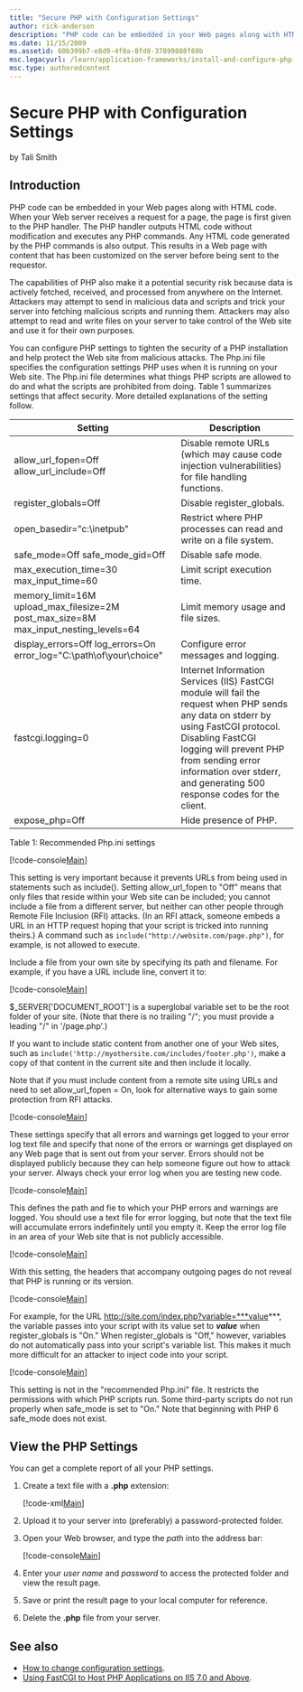 ```yaml
---
title: "Secure PHP with Configuration Settings"
author: rick-anderson
description: "PHP code can be embedded in your Web pages along with HTML code. When your Web server receives a request for a page, the page is first given to the PHP handl..."
ms.date: 11/15/2009
ms.assetid: 60b399b7-e8d9-4f0a-8fd8-37899808f69b
msc.legacyurl: /learn/application-frameworks/install-and-configure-php-on-iis/secure-php-with-configuration-settings
msc.type: authoredcontent
---
```

# Secure PHP with Configuration Settings

by Tali Smith

## Introduction

PHP code can be embedded in your Web pages along with HTML code. When your Web server receives a request for a page, the page is first given to the PHP handler. The PHP handler outputs HTML code without modification and executes any PHP commands. Any HTML code generated by the PHP commands is also output. This results in a Web page with content that has been customized on the server before being sent to the requestor.

The capabilities of PHP also make it a potential security risk because data is actively fetched, received, and processed from anywhere on the Internet. Attackers may attempt to send in malicious data and scripts and trick your server into fetching malicious scripts and running them. Attackers may also attempt to read and write files on your server to take control of the Web site and use it for their own purposes.

You can configure PHP settings to tighten the security of a PHP installation and help protect the Web site from malicious attacks. The Php.ini file specifies the configuration settings PHP uses when it is running on your Web site. The Php.ini file determines what things PHP scripts are allowed to do and what the scripts are prohibited from doing. Table 1 summarizes settings that affect security. More detailed explanations of the setting follow.

| **Setting** | **Description** |
| --- | --- |
| allow\_url\_fopen=Off allow\_url\_include=Off | Disable remote URLs (which may cause code injection vulnerabilities) for file handling functions. |
| register\_globals=Off | Disable register\_globals. |
| open\_basedir="c:\inetpub\" | Restrict where PHP processes can read and write on a file system. |
| safe\_mode=Off safe\_mode\_gid=Off | Disable safe mode. |
| max\_execution\_time=30 max\_input\_time=60 | Limit script execution time. |
| memory\_limit=16M upload\_max\_filesize=2M post\_max\_size=8M max\_input\_nesting\_levels=64 | Limit memory usage and file sizes. |
| display\_errors=Off log\_errors=On error\_log="C:\path\of\your\choice" | Configure error messages and logging. |
| fastcgi.logging=0 | Internet Information Services (IIS) FastCGI module will fail the request when PHP sends any data on stderr by using FastCGI protocol. Disabling FastCGI logging will prevent PHP from sending error information over stderr, and generating 500 response codes for the client. |
| expose\_php=Off | Hide presence of PHP. |

Table 1: Recommended Php.ini settings

[!code-console[Main](secure-php-with-configuration-settings/samples/sample1.cmd)]

This setting is very important because it prevents URLs from being used in statements such as include(). Setting allow\_url\_fopen to "Off" means that only files that reside within your Web site can be included; you cannot include a file from a different server, but neither can other people through Remote File Inclusion (RFI) attacks. (In an RFI attack, someone embeds a URL in an HTTP request hoping that your script is tricked into running theirs.) A command such as `include("http://website.com/page.php")`, for example, is not allowed to execute.

Include a file from your own site by specifying its path and filename. For example, if you have a URL include line, convert it to:

[!code-console[Main](secure-php-with-configuration-settings/samples/sample2.cmd)]

$\_SERVER['DOCUMENT\_ROOT'] is a superglobal variable set to be the root folder of your site. (Note that there is no trailing "/"; you must provide a leading "/" in '/page.php'.)

If you want to include static content from another one of your Web sites, such as `include('http://myothersite.com/includes/footer.php')`, make a copy of that content in the current site and then include it locally.

Note that if you must include content from a remote site using URLs and need to set allow\_url\_fopen = On, look for alternative ways to gain some protection from RFI attacks.

[!code-console[Main](secure-php-with-configuration-settings/samples/sample3.cmd)]

These settings specify that all errors and warnings get logged to your error log text file and specify that none of the errors or warnings get displayed on any Web page that is sent out from your server. Errors should not be displayed publicly because they can help someone figure out how to attack your server. Always check your error log when you are testing new code.

[!code-console[Main](secure-php-with-configuration-settings/samples/sample4.cmd)]

This defines the path and fie to which your PHP errors and warnings are logged. You should use a text file for error logging, but note that the text file will accumulate errors indefinitely until you empty it. Keep the error log file in an area of your Web site that is not publicly accessible.

[!code-console[Main](secure-php-with-configuration-settings/samples/sample5.cmd)]

With this setting, the headers that accompany outgoing pages do not reveal that PHP is running or its version.

[!code-console[Main](secure-php-with-configuration-settings/samples/sample6.cmd)]

For example, for the URL http://site.com/index.php?variable=***value***, the variable passes into your script with its value set to ***value*** when register\_globals is "On." When register\_globals is "Off," however, variables do not automatically pass into your script's variable list. This makes it much more difficult for an attacker to inject code into your script.

[!code-console[Main](secure-php-with-configuration-settings/samples/sample7.cmd)]

This setting is not in the "recommended Php.ini" file. It restricts the permissions with which PHP scripts run. Some third-party scripts do not run properly when safe\_mode is set to "On." Note that beginning with PHP 6 safe\_mode does not exist.

## View the PHP Settings

You can get a complete report of all your PHP settings.

1. Create a text file with a **.php** extension:  

    [!code-xml[Main](secure-php-with-configuration-settings/samples/sample8.xml)]
2. Upload it to your server into (preferably) a password-protected folder.
3. Open your Web browser, and type the *path* into the address bar:  

    [!code-console[Main](secure-php-with-configuration-settings/samples/sample9.cmd)]
4. Enter your *user name* and *password* to access the protected folder and view the result page.
5. Save or print the result page to your local computer for reference.
6. Delete the **.php** file from your server.

## See also

- [How to change configuration settings](http://ie.php.net/configuration.changes).
- [Using FastCGI to Host PHP Applications on IIS 7.0 and Above](../install-and-configure-php-applications-on-iis/using-fastcgi-to-host-php-applications-on-iis.md#PHP_Security_Recommendations_).
